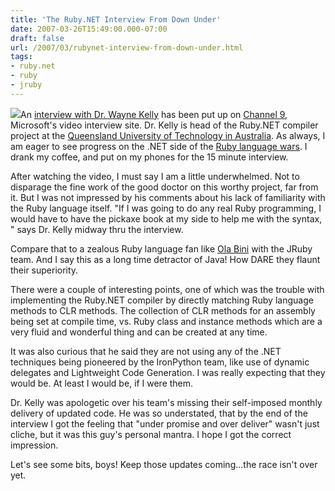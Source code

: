 ```yaml
---
title: 'The Ruby.NET Interview From Down Under'
date: 2007-03-26T15:49:00.000-07:00
draft: false
url: /2007/03/rubynet-interview-from-down-under.html
tags: 
- ruby.net
- ruby
- jruby
---
```


[![](http://2.bp.blogspot.com/_SgxaAaUGqzY/RghTAsYV18I/AAAAAAAAAAs/gV1gCyi5Oe0/s200/koala.jpg)](http://2.bp.blogspot.com/_SgxaAaUGqzY/RghTAsYV18I/AAAAAAAAAAs/gV1gCyi5Oe0/s1600-h/koala.jpg)An [interview with Dr. Wayne Kelly](http://channel9.msdn.com/showpost.aspx?postid=295197) has been put up on [Channel 9](http://channel9.msdn.com), Microsoft's video interview site. Dr. Kelly is head of the Ruby.NET compiler project at the [Queensland University of Technology in Australia](http://www.qut.edu.au/). As always, I am eager to see progress on the .NET side of the [Ruby language wars](http://deadprogrammersociety.blogspot.com/2007/03/jruby-has-won-rails-race-vs-net.html). I drank my coffee, and put on my phones for the 15 minute interview.  
  
After watching the video, I must say I am a little underwhelmed. Not to disparage the fine work of the good doctor on this worthy project, far from it. But I was not impressed by his comments about his lack of familiarity with the Ruby language itself. "If I was going to do any real Ruby programming, I would have to have the pickaxe book at my side to help me with the syntax, " says Dr. Kelly midway thru the interview.  
  
Compare that to a zealous Ruby language fan like [Ola Bini](http://ola-bini.blogspot.com/search/label/ruby) with the JRuby team. And I say this as a long time detractor of Java! How DARE they flaunt their superiority.  
  
There were a couple of interesting points, one of which was the trouble with implementing the Ruby.NET compiler by directly matching Ruby language methods to CLR methods. The collection of CLR methods for an assembly being set at compile time, vs. Ruby class and instance methods which are a very fluid and wonderful thing and can be created at any time.  
  
It was also curious that he said they are not using any of the .NET techniques being pioneered by the IronPython team, like use of dynamic delegates and Lightweight Code Generation. I was really expecting that they would be. At least I would be, if I were them.  
  
Dr. Kelly was apologetic over his team's missing their self-imposed monthly delivery of updated code. He was so understated, that by the end of the interview I got the feeling that "under promise and over deliver" wasn't just cliche, but it was this guy's personal mantra. I hope I got the correct impression.  
  
Let's see some bits, boys! Keep those updates coming...the race isn't over yet.